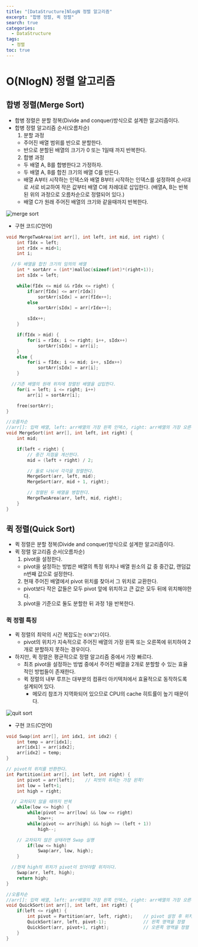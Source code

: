 ```yaml
---
title: "[DataStructure]NlogN 정렬 알고리즘"
excerpt: "합병 정렬, 퀵 정렬"
search: true
categories:
  - DataStructure
tags:
  - 정렬
toc: true
---
```


# O(NlogN) 정렬 알고리즘

## 합병 정렬(Merge Sort)
- 합병 정렬은 분할 정복(Divide and conquer)방식으로 설계한 알고리즘이다.
- 합병 정렬 알고리즘 순서(오름차순)
  1. 분할 과정
  - 주어진 배열 범위를 반으로 분할한다.
  - 반으로 분할된 배열의 크기가 0 또는 1일때 까지 반복한다.
  2. 합병 과정
  - 두 배열 A, B를 합병한다고 가정하자.
  - 두 배열 A, B를 합친 크기의 배열 C를 만든다.
  - 배열 A부터 시작하는 인덱스와 배열 B부터 시작하는 인덱스를 설정하여 순서대로 서로 비교하여 작은 값부터 배열 C에 차례대로 삽입한다. (배열A, B는 반복된 위의 과정으로 오름차순으로 정렬되어 있다.)
  - 배열 C가 원래 주어진 배열의 크기와 같을때까지 반복한다.

![merge sort](https://user-images.githubusercontent.com/34755287/46913141-cb869500-cfc2-11e8-8feb-6196020ea3e4.gif)

- 구현 코드(C언어)

```cpp
void MergeTwoArea(int arr[], int left, int mid, int right) {
	int fIdx = left;
	int rIdx = mid+1;
	int i;

  //두 배열을 합친 크기의 임의의 배열
	int * sortArr = (int*)malloc(sizeof(int)*(right+1));
	int sIdx = left;

	while(fIdx <= mid && rIdx <= right) {
		if(arr[fIdx] <= arr[rIdx])
			sortArr[sIdx] = arr[fIdx++];
		else
			sortArr[sIdx] = arr[rIdx++];

		sIdx++;
	}

	if(fIdx > mid) {
		for(i = rIdx; i <= right; i++, sIdx++)
			sortArr[sIdx] = arr[i];
	}
	else {
		for(i = fIdx; i <= mid; i++, sIdx++)
			sortArr[sIdx] = arr[i];
	}

  //기존 배열의 원래 위치에 정렬된 배열을 삽입한다.
	for(i = left; i <= right; i++)
		arr[i] = sortArr[i];

	free(sortArr);
}

//오름차순
//arr[]: 입력 배열, left: arr배열의 가장 왼쪽 인덱스, right: arr배열의 가장 오른쪽 인덱스
void MergeSort(int arr[], int left, int right) {
	int mid;

	if(left < right) {
		// 중간 지점을 계산한다.
		mid = (left + right) / 2;

		// 둘로 나눠서 각각을 정렬한다.
		MergeSort(arr, left, mid);
		MergeSort(arr, mid + 1, right);

		// 정렬된 두 배열을 병합한다.
		MergeTwoArea(arr, left, mid, right);
	}
}
```

## 퀵 정렬(Quick Sort)
- 퀵 정렬은 분할 정복(Divide and conquer)방식으로 설계한 알고리즘이다.
- 퀵 정렬 알고리즘 순서(오름차순)
  1. pivot을 설정한다.
  - pivot을 설정하는 방법은 배열의 특정 위치나 배열 원소의 값 중 중간값, 랜덤값 n번째 값으로 설정한다.
  2. 현재 주어진 배열에서 pivot 위치를 찾아서 그 위치로 교환한다.
  - pivot보다 작은 값들은 모두 pivot 앞에 위치하고 큰 값은 모두 뒤에 위치해야한다.
  3. pivot을 기준으로 둘도 분할한 뒤 과정 1을 반복한다.

### 퀵 정렬 특징
- 퀵 정렬의 최악의 시간 복잡도는 ```O(N^2)```이다.
  - pivot의 위치가 지속적으로 주어진 배열의 가장 왼쪽 또는 오른쪽에 위치하여 2개로 분할하지 못하는 경우이다.
- 하지만, 퀵 정렬은 평균적으로 정렬 알고리즘 중에서 가장 빠르다.
  - 최초 pivot을 설정하는 방법 중에서 주어진 배열을 2개로 분할할 수 있는 효율적인 방법들이 존재한다.
  - 퀵 정렬의 내부 루프는 대부분의 컴퓨터 아키텍처에서 효율적으로 동작하도록 설계되어 있다.
    - 메모리 참조가 지역화되어 있으므로 CPU의 cache 히트률이 높기 때문이다.

![quit sort](https://user-images.githubusercontent.com/34755287/46913143-cc1f2b80-cfc2-11e8-900e-abb824175dbe.gif)

- 구현 코드(C언어)

```cpp
void Swap(int arr[], int idx1, int idx2) {
	int temp = arr[idx1];
	arr[idx1] = arr[idx2];
	arr[idx2] = temp;
}

// pivot의 위치를 반환한다.
int Partition(int arr[], int left, int right) {
	int pivot = arr[left];    // 피벗의 위치는 가장 왼쪽!
	int low = left+1;
	int high = right;

  // 교차되지 않을 때까지 반복
	while(low <= high) {
		while(pivot >= arr[low] && low <= right)
			low++;
		while(pivot <= arr[high] && high >= (left + 1))
			high--;

    // 교차되지 않은 상태라면 Swap 실행
		if(low <= high)
			Swap(arr, low, high);
	}

  //현재 high의 위치가 pivot이 있어야할 위치이다.
	Swap(arr, left, high);    
	return high;
}

//오름차순
//arr[]: 입력 배열, left: arr배열의 가장 왼쪽 인덱스, right: arr배열의 가장 오른쪽 인덱스
void QuickSort(int arr[], int left, int right) {
	if(left <= right) {
		int pivot = Partition(arr, left, right);    // pivot 설정 후 위치를 찾는다.
		QuickSort(arr, left, pivot-1);              // 왼쪽 영역을 정렬
		QuickSort(arr, pivot+1, right);             // 오른쪽 영역을 정렬
	}
}
```
